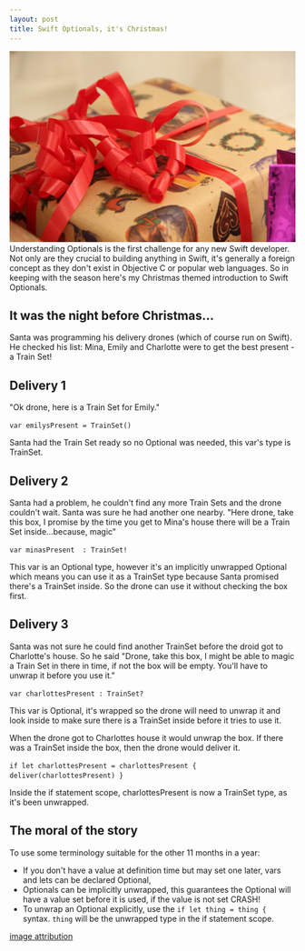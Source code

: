 ```yaml
---
layout: post
title: Swift Optionals, it's Christmas!
---
```

<img src="/images/fulls/present.jpg" class="fit image">
Understanding Optionals is the first challenge for any new Swift developer. Not only are they crucial to building anything in Swift, it's generally a foreign concept as they don't exist in Objective C or popular web languages. So in keeping with the season here's my Christmas themed introduction to Swift Optionals.

It was the night before Christmas...
------------------------------------
Santa was programming his delivery drones (which of course run on Swift).
He checked his list: Mina, Emily and Charlotte were to get the best present - a Train Set!

Delivery 1
----------
"Ok drone, here is a Train Set for Emily."

`var emilysPresent = TrainSet()`

Santa had the Train Set ready so no Optional was needed, this var's type is TrainSet.

Delivery 2
----------
Santa had a problem, he couldn't find any more Train Sets and the drone couldn't wait.
Santa was sure he had another one nearby. "Here drone, take this box, I promise by the time you get to Mina's house there will be a Train Set inside...because, magic"

`var minasPresent  : TrainSet!`

This var is an Optional type, however it's an implicitly unwrapped Optional which means you can use it as a TrainSet type because Santa promised there's a TrainSet inside. So the drone can use it without checking the box first.

Delivery 3
----------
Santa was not sure he could find another TrainSet before the droid got to Charlotte's house. So he said "Drone, take this box, I might be able to magic a Train Set in there in time, if not the box will be empty. You'll have to unwrap it before you use it."

`var charlottesPresent : TrainSet?`

This var is Optional, it's wrapped so the drone will need to unwrap it and look inside to make sure there is a TrainSet inside before it tries to use it.

When the drone got to Charlottes house it would unwrap the box. If there was a TrainSet inside the box, then the drone would deliver it.

`if let charlottesPresent = charlottesPresent {
  deliver(charlottesPresent)
}`

Inside the if statement scope, charlottesPresent is now a TrainSet type, as it's been unwrapped.

The moral of the story
----------------------
To use some terminology suitable for the other 11 months in a year:

 * If you don't have a value at definition time but may set one later, vars and lets can be declared Optional,
 * Optionals can be implicitly unwrapped, this guarantees the Optional will have a value set before it is used, if the value is not set CRASH!
 * To unwrap an Optional explicitly, use the `if let thing = thing {` syntax. `thing` will be the unwrapped type in the if statement scope.

[image attribution](https://www.flickr.com/photos/hades2k/6598576457/in/photolist-b46qTB-7pQUHL-7roJUY-5Hrfq8-7rjXrv-7rjKYV-7royrA-7rog63-j5pa4-7rjD9P-7rjMbX-dE3M7S-7ron1m-7rocfm-7ro6Ho-7rk8EH-7rjgm4-7rjsVM-7rk1yD-7rjJHF-7rjz4F-7ro8kJ-7rjk5n-7rjSPn-94xHpa-7roahL-7ro5fN-7roT9f-7rouZJ-7roupW-7roiMS-7rjYQT-7rjDDi-7rk2cg-7roRRU-7roWiQ-iFEd3B-7roE4E-7rk4cR-7rjdgH-7roxfy-7rjq3n-qibU1M-5M3Egr-5M7TH3-wCkCj-95rFAj-94XM5C-5U6WaZ-94UJD8)
